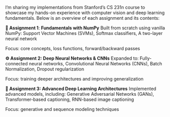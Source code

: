 I’m sharing my implementations from Stanford’s CS 231n course to showcase my hands-on experience with computer vision and deep learning fundamentals. Below is an overview of each assignment and its contents:

**🚀 Assignment 1**: **Fundamentals with NumPy**
Built from scratch using vanilla NumPy:
Support Vector Machines (SVMs),
Softmax classifiers,
A two-layer neural network

Focus: core concepts, loss functions, forward/backward passes

**⚙️ Assignment 2: Deep Neural Networks & CNNs**
Expanded to:
Fully-connected neural networks,
Convolutional Neural Networks (CNNs),
Batch Normalization,
Dropout regularization

Focus: training deeper architectures and improving generalization

**🤖 Assignment 3: Advanced Deep Learning Architectures**
Implemented advanced models, including:
Generative Adversarial Networks (GANs),
Transformer-based captioning,
RNN-based image captioning

Focus: generative and sequence modeling techniques
